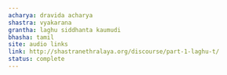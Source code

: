 ```yaml
---
acharya: dravida acharya
shastra: vyakarana
grantha: laghu siddhanta kaumudi
bhasha: tamil
site: audio links
link: http://shastranethralaya.org/discourse/part-1-laghu-t/
status: complete
---
```

